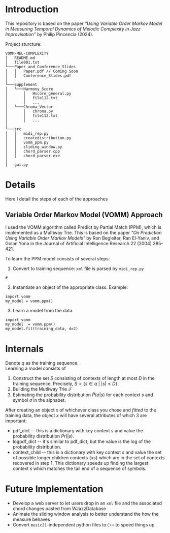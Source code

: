 Introduction
===========

This repository is based on the paper *"Using Variable Order Markov Model in Measuring Temporal Dynamics of Melodic Complexity in Jazz Improvisation"* by Philip Pincencia (2024).


Project sturcture:
```
VOMM-MEL-COMPLEXITY
│   README.md
│   file001.txt    
└───Paper_and_Conference_Slides
│   │   Paper.pdf // Coming Soon
│   │   Conference_Slides.pdf
│
└───Supplement
│   └───Harmony_Score
│       │   Hscore_general.py
│       │   file112.txt
│       │   ...
│   └───Chroma_Vector
│       │   chroma.py
│       │   file112.txt
│       │   ...
│   
└───src
│   │   midi_rep.py
│   │   createdistribution.py
│   │   vomm_ppm.py
│   │   sliding_window.py
│   │   chord_parser.cpp
│   │   chord_parser.exe
│ 
│   gui.py
```

<h1>Details</h1>

Here I detail the steps of each of the approaches

Variable Order Markov Model (VOMM) Approach
---
I used the VOMM algorithm called Predict by Partial Match (PPM), which is implemented as a Multiway Trie. This is based on the paper *"On Prediction Using Variable
Order Markov Models"* by Ron Begleiter, Ran El-Yaniv, and Golan Yona in
the Journal of Artificial Intelligence Research 22 (2004) 385-421.

To learn the PPM model consists of several steps:

1. Convert to training sequence: `xml` file is parsed by `midi_rep.py` 
```{python}
#

```
2. Instantiate an object of the appropriate class. Example:
```{python}
import vomm
my_model = vomm.ppm()
```
3. Learn a model from the data.
```{python}
import vomm
my_model  = vomm.ppm()
my_model.fit(training_data, d=2)
```

Internals
=========
Denote $q$ as the training sequence.\
Learning a model consists of

1. Construct the set $S$ consisting of contexts of length at most $D$ in the training sequence. Precisely, $S=\{s\in q ~|~|s|\leq D\}$.
2. Building the Mutliway Trie $\mathcal{T}$ 
2. Estimating the probability distribution $\hat P(\sigma|s)$ for each context $s$ and symbol $\sigma$ in the alphabet.

After creating an object $x$ of whichever class you chose and *fitted*
to the training data, the object $x$ will have several attributes of
which 3 are important:

* pdf_dict -- this is a dictionary with key context $s$ and value the probability distribution $Pr(|s)$.
* logpdf_dict -- it's similar to pdf_dict, but the value is the log of the probability distribution.
* context_child -- this is a dictionary with key context $s$ and value
  the set of possible longer children contexts $\{ xs \}$ which are in
  the set of contexts recovered in step 1. This dictionary speeds up
  finding the largest context $s$ which matches the tail end of a
  sequence of symbols.

Future Implementation
===========
- Develop a web server to let users drop in an `xml` file and the associated chord changes pasted from WJazzDatabase
- Animate the sliding window analysis to better understand the how the measure behaves
- Convert `music21`-independent python files to `C++` to speed things up.